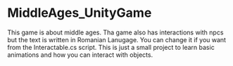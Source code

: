 # MiddleAges_UnityGame
This game is about middle ages. Tha game also has interactions with npcs but the text is written in Romanian Lanugage. You can change it if you want from the Interactable.cs script. This is just a small project to learn basic animations and how you can interact with objects. 
